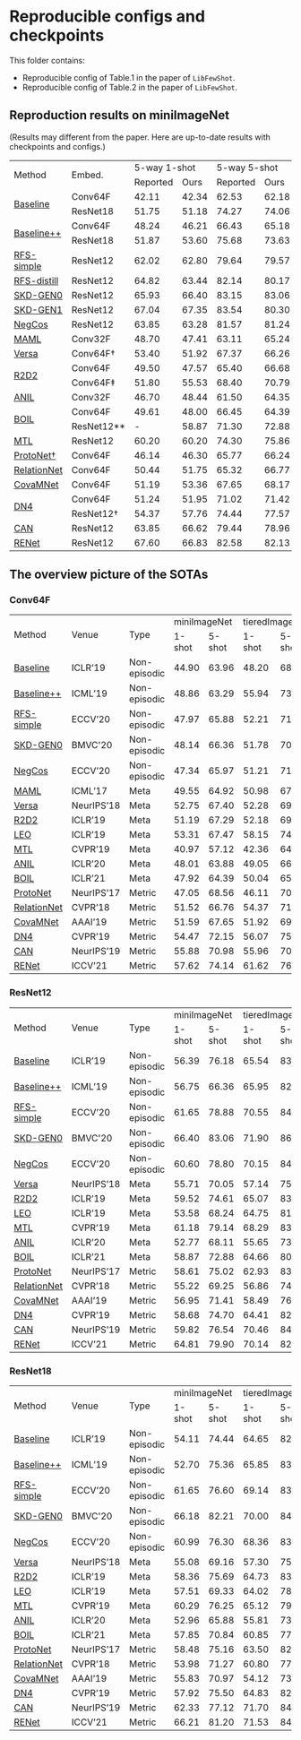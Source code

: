 # Reproducible configs and checkpoints

This folder contains:
+ Reproducible config of Table.1 in the paper of `LibFewShot`.
+ Reproducible config of Table.2 in the paper of `LibFewShot`.

## Reproduction results on miniImageNet
(Results may different from the paper. Here are up-to-date results with checkpoints and configs.)
<table>
  <tr>
      <td rowspan="2">Method</td>
      <td rowspan="2">Embed.</td>
      <td colspan="2">5-way 1-shot</td>
      <td colspan="2">5-way 5-shot</td>
  </tr>
  <tr>
      <td>Reported</td>
      <td>Ours</td>
      <td>Reported</td>
      <td>Ours</td>
  </tr>
  <tr>
      <td rowspan="2"> <a href="./Baseline">Baseline</a></td>
      <td>Conv64F</td>
      <td> 42.11 </td>
      <td> 42.34 </td>
      <td> 62.53 </td>
      <td> 62.18 </td>
  </tr>
  <tr>
      <td>ResNet18</td>
      <td> 51.75 </td>
      <td> 51.18 </td>
      <td> 74.27 </td>
      <td> 74.06 </td>
  </tr>
  <tr>
      <td rowspan="2"><a href="./Baseline++">Baseline++</a></td>
      <td>Conv64F</td>
      <td> 48.24 </td>
      <td> 46.21 </td>
      <td> 66.43 </td>
      <td> 65.18 </td>
  </tr>
  <tr>
      <td>ResNet18</td>
      <td> 51.87 </td>
      <td> 53.60 </td>
      <td> 75.68 </td>
      <td> 73.63 </td>
  </tr>
  <tr>
      <td><a href="./RFS/">RFS-simple</a></td>
      <td>ResNet12</td>
      <td> 62.02 </td>
      <td> 62.80 </td>
      <td> 79.64 </td>
      <td> 79.57 </td>
  </tr>
  <tr>
      <td><a href="./RFS/">RFS-distill</a></td>
      <td>ResNet12</td>
      <td> 64.82 </td>
      <td> 63.44 </td>
      <td> 82.14 </td>
      <td> 80.17 </td>
  </tr>
  <tr>
      <td><a href="./SKD">SKD-GEN0</a></td>
      <td>ResNet12</td>
      <td> 65.93 </td>
      <td> 66.40 </td>
      <td> 83.15 </td>
      <td> 83.06 </td>
  </tr>
  <tr>
      <td><a href="./SKD">SKD-GEN1</a></td>
      <td>ResNet12</td>
      <td> 67.04 </td>
      <td> 67.35 </td>
      <td> 83.54 </td>
      <td> 80.30 </td>
  </tr>
    <tr>
      <td><a href="./NegCos">NegCos</a></td>
      <td>ResNet12</td>
      <td> 63.85 </td>
      <td> 63.28 </td>
      <td> 81.57 </td>
      <td> 81.24 </td>
  </tr>
  <tr>
      <td><a href="./MAML">MAML</a></td>
      <td>Conv32F</td>
      <td> 48.70 </td>
      <td> 47.41 </td>
      <td> 63.11 </td>
      <td> 65.24 </td>
  </tr>
  <tr>
      <td><a href="./Versa">Versa</a></td>
      <td>Conv64F†</td>
      <td> 53.40 </td>
      <td> 51.92 </td>
      <td> 67.37 </td>
      <td> 66.26 </td>
  </tr>
  <tr>
      <td rowspan="2"><a href="./R2D2">R2D2</a></td>
      <td>Conv64F</td>
      <td> 49.50 </td>
      <td> 47.57 </td>
      <td> 65.40 </td>
      <td> 66.68 </td>
  </tr>
  <tr>
      <td>Conv64F‡</td>
      <td> 51.80 </td>
      <td> 55.53 </td>
      <td> 68.40 </td>
      <td> 70.79 </td>
  </tr>
  <tr>
      <td><a href="./ANIL">ANIL</a></td>
      <td>Conv32F</td>
      <td> 46.70 </td>
      <td> 48.44 </td>
      <td> 61.50 </td>
      <td> 64.35 </td>
  </tr>
    <tr>
      <td rowspan="2"><a href="./BOIL/">BOIL</a></td>
      <td>Conv64F</td>
      <td> 49.61 </td>
      <td> 48.00 </td>
      <td> 66.45 </td>
      <td> 64.39 </td>
  </tr>
  <tr>
      <td>ResNet12**</td>
      <td> - </td>
      <td> 58.87 </td>
      <td> 71.30 </td>
      <td> 72.88 </td>
  </tr>
  <tr>
      <td><a href="./MTL">MTL</a></td>
      <td>ResNet12</td>
      <td> 60.20 </td>
      <td> 60.20 </td>
      <td> 74.30 </td>
      <td> 75.86 </td>
  </tr>
  <tr>
      <td><a href="./Proto/">ProtoNet†</a></td>
      <td>Conv64F</td>
      <td> 46.14 </td>
      <td> 46.30 </td>
      <td> 65.77 </td>
      <td> 66.24 </td>
  </tr>
  <tr>
      <td><a href="./RelationNet">RelationNet</a></td>
      <td>Conv64F</td>
      <td> 50.44 </td>
      <td> 51.75 </td>
      <td> 65.32 </td>
      <td> 66.77 </td>
  </tr>
  <tr>
      <td><a href="./CovaMNet">CovaMNet</a></td>
      <td>Conv64F</td>
      <td> 51.19 </td>
      <td> 53.36 </td>
      <td> 67.65 </td>
      <td> 68.17 </td>
  </tr>
  <tr>
      <td rowspan="2"><a href="./DN4">DN4</a></td>
      <td>Conv64F</td>
      <td> 51.24 </td>
      <td> 51.95 </td>
      <td> 71.02 </td>
      <td> 71.42 </td>
  </tr>
  <tr>
      <td>ResNet12†</td>
      <td> 54.37 </td>
      <td> 57.76 </td>
      <td> 74.44 </td>
      <td> 77.57 </td>
  </tr>
  <tr>
      <td><a href="./CAN">CAN</a></td>
      <td>ResNet12</td>
      <td> 63.85 </td>
      <td> 66.62 </td>
      <td> 79.44 </td>
      <td> 78.96 </td>
  </tr>
  <tr>
      <td><a href="./RENet/">RENet</a></td>
      <td>ResNet12</td>
      <td> 67.60 </td>
      <td> 66.83 </td>
      <td> 82.58 </td>
      <td> 82.13 </td>
  </tr>
</table>


## The overview picture of the SOTAs

### Conv64F
<table>
    <tr>
        <td rowspan="2">Method</td>
        <td rowspan="2">Venue</td>
        <td rowspan="2">Type</td>
        <td colspan="2">miniImageNet</td>
        <td colspan="2">tieredImageNet</td>
    </tr>
    <tr>
        <td>1-shot</td>
        <td>5-shot</td>
        <td>1-shot</td>
        <td>5-shot</td>
    </tr>
    <tr>
        <td><a href="./Baseline">Baseline</a></td>
        <td>ICLR’19</td>
        <td> Non-episodic</td>
        <td> 44.90  </td>
        <td> 63.96  </td>
        <td> 48.20  </td>
        <td> 68.96  </td>
    </tr>
    <tr>
        <td><a href="./Baseline++">Baseline++</a></td>
        <td>ICML’19</td>
        <td> Non-episodic</td>
        <td> 48.86  </td>
        <td> 63.29  </td>
        <td> 55.94  </td>
        <td> 73.80  </td>
    </tr>
    <tr>
        <td><a href="./RFS">RFS-simple</a></td>
        <td>ECCV’20</td>
        <td> Non-episodic</td>
        <td> 47.97  </td>
        <td> 65.88  </td>
        <td> 52.21  </td>
        <td> 71.82  </td>
    </tr>
    <tr>
        <td><a href="./SKD">SKD-GEN0</a></td>
        <td>BMVC'20</td>
        <td> Non-episodic</td>
        <td> 48.14  </td>
        <td> 66.36  </td>
        <td> 51.78  </td>
        <td> 70.65  </td>
    </tr>
    <tr>
        <td><a href="./NegCos">NegCos</a></td>
        <td>ECCV’20</td>
        <td> Non-episodic</td>
        <td> 47.34 </td>
        <td> 65.97 </td>
        <td> 51.21 </td>
        <td> 71.57 </td>
    </tr>
    <tr>
        <td><a href="./MAML">MAML</a></td>
        <td>ICML’17</td>
        <td>Meta</td>
        <td> 49.55  </td>
        <td> 64.92  </td>
        <td> 50.98  </td>
        <td> 67.12  </td>
    </tr>
    <tr>
        <td><a href="./Versa">Versa</a></td>
        <td>NeurIPS’18</td>
        <td>Meta</td>
        <td> 52.75  </td>
        <td> 67.40  </td>
        <td> 52.28  </td>
        <td> 69.41  </td>
    </tr>
    <tr>
        <td><a href="./R2D2">R2D2</a></td>
        <td>ICLR’19</td>
        <td>Meta</td>
        <td> 51.19  </td>
        <td> 67.29  </td>
        <td> 52.18  </td>
        <td> 69.19  </td>
    </tr>
    <tr>
        <td><a href="./LEO">LEO</a></td>
        <td>ICLR’19</td>
        <td>Meta</td>
        <td> 53.31  </td>
        <td> 67.47  </td>
        <td> 58.15  </td>
        <td> 74.21  </td>
    </tr>
    <tr>
        <td><a href="./MTL">MTL</a></td>
        <td>CVPR’19</td>
        <td>Meta</td>
        <td> 40.97 </td>
        <td> 57.12 </td>
        <td> 42.36 </td>
        <td> 64.87 </td>
    </tr>
    <tr>
        <td><a href="./ANIL">ANIL</a></td>
        <td>ICLR’20</td>
        <td>Meta</td>
        <td> 48.01  </td>
        <td> 63.88  </td>
        <td> 49.05  </td>
        <td> 66.32  </td>
    </tr>
    <tr>
        <td><a href="./BOIL">BOIL</a></td>
        <td>ICLR’21</td>
        <td>Meta</td>
        <td> 47.92  </td>
        <td> 64.39  </td>
        <td> 50.04  </td>
        <td> 65.51  </td>
    </tr>
    <tr>
        <td><a href="./ProtoNet">ProtoNet</a></td>
        <td>NeurIPS’17</td>
        <td>Metric</td>
        <td> 47.05  </td>
        <td> 68.56  </td>
        <td> 46.11  </td>
        <td> 70.07  </td>
    </tr>
    <tr>
        <td><a href="./RelationNet">RelationNet</a></td>
        <td>CVPR’18</td>
        <td>Metric</td>
        <td> 51.52  </td>
        <td> 66.76  </td>
        <td> 54.37  </td>
        <td> 71.93  </td>
    </tr>
    <tr>
        <td><a href="./CovaMNet">CovaMNet</a></td>
        <td>AAAI’19</td>
        <td>Metric</td>
        <td> 51.59  </td>
        <td> 67.65  </td>
        <td> 51.92  </td>
        <td> 69.76  </td>
    </tr>
    <tr>
        <td><a href="./DN4">DN4</a></td>
        <td>CVPR’19</td>
        <td>Metric</td>
        <td> 54.47  </td>
        <td> 72.15  </td>
        <td> 56.07  </td>
        <td> 75.75  </td>
    </tr>
    <tr>
        <td><a href="./CAN">CAN</a></td>
        <td>NeurIPS’19</td>
        <td>Metric</td>
        <td> 55.88  </td>
        <td> 70.98  </td>
        <td> 55.96  </td>
        <td> 70.52  </td>
    </tr>
    <tr>
        <td><a href="./RENet">RENet</a></td>
        <td>ICCV’21</td>
        <td> Metric</td>
        <td> 57.62  </td>
        <td> 74.14  </td>
        <td> 61.62  </td>
        <td> 76.74  </td>
    </tr>
</table>

### ResNet12
<table>
    <tr>
        <td rowspan="2">Method</td>
        <td rowspan="2">Venue</td>
        <td rowspan="2">Type</td>
        <td colspan="2">miniImageNet</td>
        <td colspan="2">tieredImageNet</td>
    </tr>
    <tr>
        <td>1-shot</td>
        <td>5-shot</td>
        <td>1-shot</td>
        <td>5-shot</td>
    </tr>
    <tr>
        <td><a href="./Baseline">Baseline</a></td>
        <td>ICLR’19</td>
        <td> Non-episodic</td>
        <td> 56.39  </td>
        <td> 76.18  </td>
        <td> 65.54 </td>
        <td> 83.46 </td>
    </tr>
    <tr>
        <td><a href="./Baseline++">Baseline++</a></td>
        <td>ICML’19</td>
        <td> Non-episodic</td>
        <td> 56.75  </td>
        <td> 66.36  </td>
        <td> 65.95  </td>
        <td> 82.25  </td>
    </tr>
    <tr>
        <td><a href="./RFS">RFS-simple</a></td>
        <td>ECCV’20</td>
        <td> Non-episodic</td>
        <td> 61.65  </td>
        <td> 78.88  </td>
        <td> 70.55  </td>
        <td> 84.74  </td>
    </tr>
    <tr>
        <td><a href="./SKD">SKD-GEN0</a></td>
        <td>BMVC'20</td>
        <td> Non-episodic</td>
        <td> 66.40  </td>
        <td> 83.06  </td>
        <td> 71.90 </td>
        <td> 86.20 </td>
    </tr>
    <tr>
        <td><a href="./NegCos">NegCos</a></td>
        <td>ECCV’20</td>
        <td> Non-episodic</td>
        <td> 60.60 </td>
        <td> 78.80 </td>
        <td> 70.15 </td>
        <td> 84.94 </td>
    </tr>
    <tr>
        <td><a href="./Versa">Versa</a></td>
        <td>NeurIPS’18</td>
        <td>Meta</td>
        <td> 55.71  </td>
        <td> 70.05  </td>
        <td> 57.14  </td>
        <td> 75.48  </td>
    </tr>
    <tr>
        <td><a href="./R2D2">R2D2</a></td>
        <td>ICLR’19</td>
        <td>Meta</td>
        <td> 59.52  </td>
        <td> 74.61  </td>
        <td> 65.07  </td>
        <td> 83.04  </td>
    </tr>
    <tr>
        <td><a href="./LEO">LEO</a></td>
        <td>ICLR’19</td>
        <td>Meta</td>
        <td> 53.58  </td>
        <td> 68.24  </td>
        <td> 64.75 </td>
        <td> 81.42 </td>
    </tr>
    <tr>
        <td><a href="./MTL">MTL</a></td>
        <td>CVPR’19</td>
        <td>Meta</td>
        <td> 61.18 </td>
        <td> 79.14 </td>
        <td> 68.29 </td>
        <td> 83.77 </td>
    </tr>
    <tr>
        <td><a href="./ANIL">ANIL</a></td>
        <td>ICLR’20</td>
        <td>Meta</td>
        <td> 52.77  </td>
        <td> 68.11  </td>
        <td> 55.65  </td>
        <td> 73.53  </td>
    </tr>
    <tr>
        <td><a href="./BOIL">BOIL</a></td>
        <td>ICLR’21</td>
        <td>Meta</td>
        <td> 58.87  </td>
        <td> 72.88  </td>
        <td> 64.66  </td>
        <td> 80.38  </td>
    </tr>
    <tr>
        <td><a href="./ProtoNet">ProtoNet</a></td>
        <td>NeurIPS’17</td>
        <td>Metric</td>
        <td> 58.61  </td>
        <td> 75.02  </td>
        <td> 62.93  </td>
        <td> 83.30  </td>
    </tr>
    <tr>
        <td><a href="./RelationNet">RelationNet</a></td>
        <td>CVPR’18</td>
        <td>Metric</td>
        <td> 55.22   </td>
        <td> 69.25  </td>
        <td> 56.86 </td>
        <td> 74.66 </td>
    </tr>
    <tr>
        <td><a href="./CovaMNet">CovaMNet</a></td>
        <td>AAAI’19</td>
        <td>Metric</td>
        <td> 56.95  </td>
        <td> 71.41  </td>
        <td> 58.49  </td>
        <td> 76.34  </td>
    </tr>
    <tr>
        <td><a href="./DN4">DN4</a></td>
        <td>CVPR’19</td>
        <td>Metric</td>
        <td> 58.68  </td>
        <td> 74.70  </td>
        <td> 64.41  </td>
        <td> 82.59  </td>
    </tr>
    <tr>
        <td><a href="./CAN">CAN</a></td>
        <td>NeurIPS’19</td>
        <td>Metric</td>
        <td> 59.82  </td>
        <td> 76.54  </td>
        <td> 70.46  </td>
        <td> 84.50  </td>
    </tr>
    <tr>
        <td><a href="./RENet">RENet</a></td>
        <td>ICCV’21</td>
        <td> Metric</td>
        <td> 64.81  </td>
        <td> 79.90  </td>
        <td> 70.14  </td>
        <td> 82.70  </td>
    </tr>
</table>

### ResNet18
<table>
    <tr>
        <td rowspan="2">Method</td>
        <td rowspan="2">Venue</td>
        <td rowspan="2">Type</td>
        <td colspan="2">miniImageNet</td>
        <td colspan="2">tieredImageNet</td>
    </tr>
    <tr>
        <td>1-shot</td>
        <td>5-shot</td>
        <td>1-shot</td>
        <td>5-shot</td>
    </tr>
    <tr>
        <td><a href="./Baseline">Baseline</a></td>
        <td>ICLR’19</td>
        <td> Non-episodic</td>
        <td> 54.11  </td>
        <td> 74.44  </td>
        <td> 64.65  </td>
        <td> 82.73  </td>
    </tr>
    <tr>
        <td><a href="./Baseline++">Baseline++</a></td>
        <td>ICML’19</td>
        <td> Non-episodic</td>
        <td> 52.70 </td>
        <td> 75.36 </td>
        <td> 65.85 </td>
        <td> 83.33 </td>
    </tr>
    <tr>
        <td><a href="./RFS">RFS-simple</a></td>
        <td>ECCV’20</td>
        <td> Non-episodic</td>
        <td> 61.65  </td>
        <td> 76.60  </td>
        <td> 69.14  </td>
        <td> 83.21  </td>
    </tr>
    <tr>
        <td><a href="./SKD">SKD-GEN0</a></td>
        <td>BMVC'20</td>
        <td> Non-episodic</td>
        <td> 66.18  </td>
        <td> 82.21  </td>
        <td> 70.00  </td>
        <td> 84.70  </td>
    </tr>
    <tr>
        <td><a href="./NegCos">NegCos</a></td>
        <td>ECCV’20</td>
        <td> Non-episodic</td>
        <td> 60.99 </td>
        <td> 76.30 </td>
        <td> 68.36 </td>
        <td> 83.77 </td>
    </tr>
        <tr>
        <td><a href="./Versa">Versa</a></td>
        <td>NeurIPS’18</td>
        <td>Meta</td>
        <td> 55.08  </td>
        <td> 69.16  </td>
        <td> 57.30  </td>
        <td> 75.67  </td>
    </tr>
    <tr>
        <td><a href="./R2D2">R2D2</a></td>
        <td>ICLR’19</td>
        <td>Meta</td>
        <td> 58.36  </td>
        <td> 75.69  </td>
        <td> 64.73  </td>
        <td> 83.40  </td>
    </tr>
    <tr>
        <td><a href="./LEO">LEO</a></td>
        <td>ICLR’19</td>
        <td>Meta</td>
        <td> 57.51  </td>
        <td> 69.33  </td>
        <td> 64.02  </td>
        <td> 78.89  </td>
    </tr>
    <tr>
        <td><a href="./MTL">MTL</a></td>
        <td>CVPR’19</td>
        <td>Meta</td>
        <td> 60.29 </td>
        <td> 76.25 </td>
        <td> 65.12 </td>
        <td> 79.99 </td>
    </tr>
    <tr>
        <td><a href="./ANIL">ANIL</a></td>
        <td>ICLR’20</td>
        <td>Meta</td>
        <td> 52.96  </td>
        <td> 65.88  </td>
        <td> 55.81  </td>
        <td> 73.53  </td>
    </tr>
    <tr>
        <td><a href="./BOIL">BOIL</a></td>
        <td>ICLR’21</td>
        <td>Meta</td>
        <td> 57.85  </td>
        <td> 70.84  </td>
        <td> 60.85  </td>
        <td> 77.74  </td>
    </tr>
    <tr>
        <td><a href="./ProtoNet">ProtoNet</a></td>
        <td>NeurIPS’17</td>
        <td>Metric</td>
        <td> 58.48  </td>
        <td> 75.16  </td>
        <td> 63.50  </td>
        <td> 82.51  </td>
    </tr>
    <tr>
        <td><a href="./RelationNet">RelationNet</a></td>
        <td>CVPR’18</td>
        <td>Metric</td>
        <td> 53.98  </td>
        <td> 71.27  </td>
        <td> 60.80 </td>
        <td> 77.94 </td>
    </tr>
    <tr>
        <td><a href="./CovaMNet">CovaMNet</a></td>
        <td>AAAI’19</td>
        <td>Metric</td>
        <td> 55.83  </td>
        <td> 70.97  </td>
        <td> 54.12  </td>
        <td> 73.51  </td>
    </tr>
    <tr>
        <td><a href="./DN4">DN4</a></td>
        <td>CVPR’19</td>
        <td>Metric</td>
        <td> 57.92  </td>
        <td> 75.50  </td>
        <td> 64.83  </td>
        <td> 82.77  </td>
    </tr>
    <tr>
        <td><a href="./CAN">CAN</a></td>
        <td>NeurIPS’19</td>
        <td>Metric</td>
        <td> 62.33   </td>
        <td> 77.12  </td>
        <td> 71.70  </td>
        <td> 84.61  </td>
    </tr>    
    <tr>
        <td><a href="./RENet">RENet</a></td>
        <td>ICCV’21</td>
        <td> Metric</td>
        <td> 66.21  </td>
        <td> 81.20 </td>
        <td> 71.53  </td>
        <td> 84.55 </td>
    </tr>
</table>
